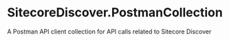 # SitecoreDiscover.PostmanCollection
A Postman API client collection for API calls related to Sitecore Discover
